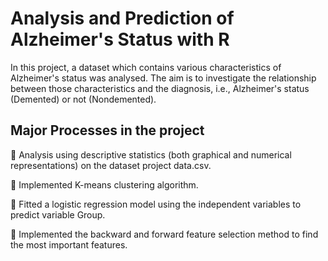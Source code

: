 # Analysis and Prediction of Alzheimer's Status with R

In this project, a dataset which contains various characteristics of Alzheimer's status was analysed. 
The aim is to investigate the relationship between those characteristics and the diagnosis, i.e., Alzheimer's status (Demented) or not (Nondemented).

## Major Processes in the project

📌 Analysis using descriptive statistics (both graphical and numerical representations) on the
dataset project data.csv.

📌 Implemented K-means clustering algorithm.

📌 Fitted a logistic regression model using the independent variables to predict variable Group.

📌 Implemented the backward and forward feature selection method to find the most important features.
